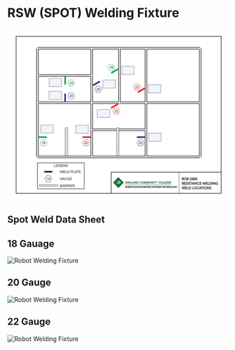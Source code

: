 # RSW (SPOT) Welding Fixture

![Robot Welding Fixture](images/Spot%20Welding%20Fixture.png)

## Spot Weld Data Sheet

## 18 Gauage

![Robot Welding Fixture](images/20250313_194601.jpg)

## 20 Gauge

![Robot Welding Fixture](images/20250313_194555.jpg)

## 22 Gauge

![Robot Welding Fixture](images/20250313_194601.jpg)
